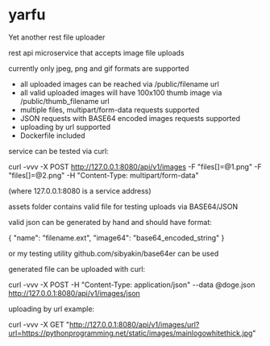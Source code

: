 # yarfu

Yet another rest file uploader

rest api microservice that accepts image file uploads

currently only jpeg, png and gif formats are supported

 - all uploaded images can be reached via /public/filename url
 - all valid uploaded images will have 100x100 thumb image via /public/thumb\_filename url
 - multiple files, multipart/form-data requests supported
 - JSON requests with BASE64 encoded images requests supported
 - uploading by url supported
 - Dockerfile included

service can be tested via curl:

curl -vvv -X POST http://127.0.0.1:8080/api/v1/images -F "files[]=@1.png" -F "files[]=@2.png" -H "Content-Type: multipart/form-data"

(where 127.0.0.1:8080 is a service address)

assets folder contains valid file for testing uploads via  BASE64/JSON

valid json can be generated by hand and should have format:

{ "name": "filename.ext", "image64": "base64_encoded_string" }

or my testing utility github.com/sibyakin/base64er can be used

generated file can be uploaded with curl:

curl -vvv -X POST -H "Content-Type: application/json" --data @doge.json http://127.0.0.1:8080/api/v1/images/json

uploading by url example:

curl -vvv -X GET "http://127.0.0.1:8080/api/v1/images/url?url=https://pythonprogramming.net/static/images/mainlogowhitethick.jpg"
